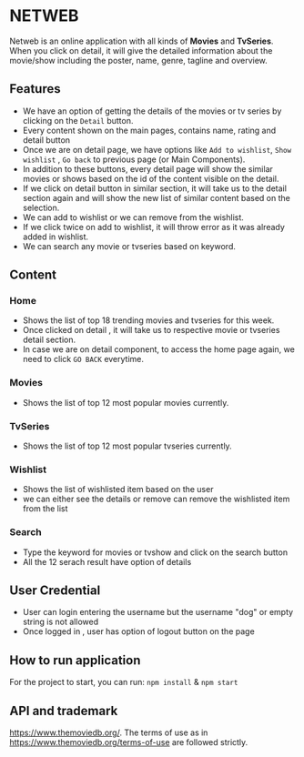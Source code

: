 # NETWEB

Netweb is an online application with all kinds of **Movies** and **TvSeries**. When you click on detail, it will give the detailed information about the movie/show including the poster, name, genre, tagline and overview. 

## Features

 * We have an option of getting the details of the movies or tv series by clicking on the `Detail` button.
 * Every content shown on the main pages, contains name, rating and detail button
 * Once we are on detail page, we have options like `Add to wishlist`, `Show wishlist` , `Go back` to previous page (or Main Components).
 * In addition to these buttons, every detail page will show the similar movies or shows based on the id of the content visible on the detail.
 * If we click on detail button in similar section, it will take us to the detail section again and will show the new list of similar content based on the selection.
 * We can add to wishlist or we can remove from the wishlist.
 * If we click twice on add to wishlist, it will throw error as it was already added in wishlist.
 * We can search any movie or tvseries based on keyword.

## Content

### Home
 * Shows the list of top 18 trending movies and tvseries for this week.
 * Once clicked on detail , it will take us to respective movie or tvseries detail section.
 * In case we are on detail component, to access the home page again, we need to click `GO BACK` everytime.

### Movies
 * Shows the list of top 12 most popular movies currently.

### TvSeries
 * Shows the list of top 12 most popular tvseries currently.

### Wishlist
 * Shows the list of wishlisted item based on the user 
 * we can either see the details or remove can remove the wishlisted item from the list

### Search
 * Type the keyword for movies or tvshow and click on the search button 
 * All the 12 serach result have option of details

## User Credential
 * User can login entering the username but the username "dog" or empty string is not allowed
 * Once logged in , user has option of logout button on the page

## How to run application
 For the project to start, you can run: `npm install` & `npm start`

## API and trademark
 https://www.themoviedb.org/. The terms of use as in https://www.themoviedb.org/terms-of-use are followed strictly.
